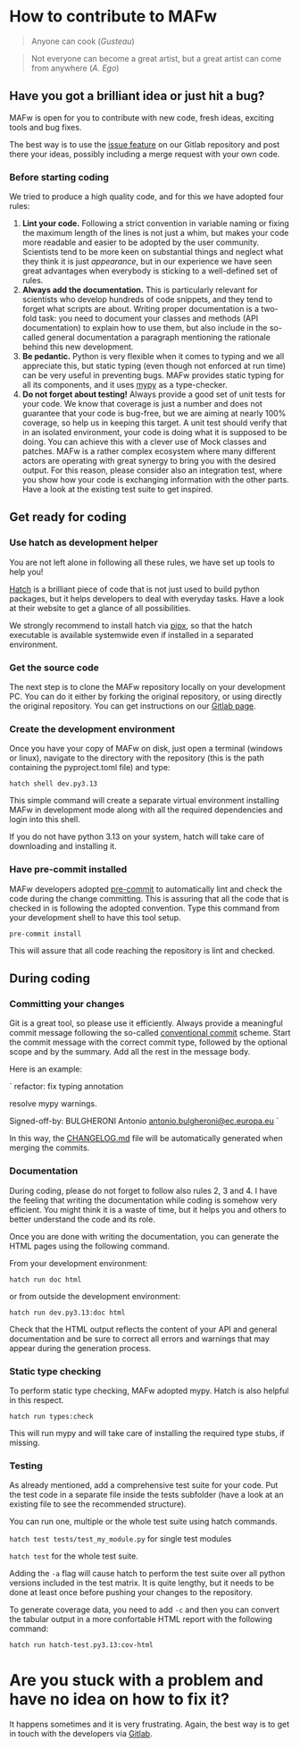# How to contribute  to MAFw

> Anyone can cook (*Gusteau*)

> Not everyone can become a great artist, but a great artist can come from anywhere (*A. Ego*) 

## Have you got a brilliant idea or just hit a bug?

MAFw is open for you to contribute with new code, fresh ideas, exciting tools and bug fixes. 

The best way is to use the [issue feature](https://code.europa.eu/kada/mafw/-/issues) on our Gitlab repository and 
post there your ideas, possibly including a merge request with your own code.

### Before starting coding

We tried to produce a high quality code, and for this we have adopted four rules:

1. **Lint your code.** Following a strict convention in variable naming or fixing the maximum length of the 
  lines is not just a whim, but makes your code more readable and easier to be adopted by the user community. 
  Scientists tend to be more keen on substantial things and neglect what they think it is just *appearance*, but in 
  our experience we have seen great advantages when everybody is sticking to a well-defined set of rules.   
2. **Always add the documentation.** This is particularly relevant for scientists who develop hundreds of code 
  snippets, and they tend to forget what scripts are about. Writing proper documentation is a two-fold task: you 
  need to document your classes and methods (API documentation) to explain how to use them, but also include in the 
  so-called general documentation a paragraph mentioning the rationale behind this new development.
3. **Be pedantic.** Python is very flexible when it comes to typing and we all appreciate this, but static typing (even though not enforced at run time) can be very useful in preventing bugs. MAFw provides static typing for all its components, and it uses [mypy](https://mypy-lang.org/) as a type-checker.
4. **Do not forget about testing!** Always provide a good set of unit tests for your code. We know that coverage is 
  just a number and does not guarantee that your code is bug-free, but we are aiming at nearly 100% coverage, so 
  help us in keeping this target. A unit test should verify that in an isolated environment, your code is doing what it is supposed to be doing. You can achieve this with a   clever use of Mock classes and patches. MAFw is a rather complex ecosystem where many different actors are
  operating with great synergy to bring you with the desired output. For this reason, please consider also an 
  integration test, where you show how your code is exchanging information with the other parts. Have a look at the 
  existing test suite to get inspired.   
 
## Get ready for coding

### Use hatch as development helper

You are not left alone in following all these rules, we have set up tools to help you! 

[Hatch](http://hatch.pypa.io/latest/) is a brilliant piece of code that is not just used to build python packages, but 
it helps developers to deal with everyday tasks. Have a look at their website to get a glance of all possibilities.

We strongly recommend to install hatch via [pipx](https://pipx.pypa.io/stable/), so that the hatch executable is 
available systemwide even if installed in a separated environment.

### Get the source code

The next step is to clone the MAFw repository locally on your development PC. You can do it either by forking the 
original repository, or using directly the original repository. You can get instructions on our [Gitlab page](https://code.europa.eu/kada/mafw).

### Create the development environment

Once you have your copy of MAFw on disk, just open a terminal (windows or linux), navigate to the directory with the 
repository (this is the path containing the pyproject.toml file) and type:

`hatch shell dev.py3.13`

This simple command will create a separate virtual environment installing MAFw in development mode along with all 
the required dependencies and login into this shell. 

If you do not have python 3.13 on your system, hatch will take care of downloading and installing it.

### Have pre-commit installed

MAFw developers adopted [pre-commit](https://pre-commit.com/) to automatically lint and check the code during the change committing. This is 
assuring that all the code that is checked in is following the adopted convention. Type this command from your 
development shell to have this tool setup.

`pre-commit install`

This will assure that all code reaching the repository is lint and checked.

## During coding

### Committing your changes

Git is a great tool, so please use it efficiently. Always provide a meaningful commit message following the so-called [conventional commit](https://www.conventionalcommits.org/) scheme.
Start the commit message with the correct commit type, followed by the optional scope and by the summary. Add all the rest in the message body. 

Here is an example:

`
refactor: fix typing annotation

resolve mypy warnings.

Signed-off-by: BULGHERONI Antonio <antonio.bulgheroni@ec.europa.eu>
`

In this way, the [CHANGELOG.md](https://code.europa.eu/kada/mafw/-/blob/main/CHANGELOG.md) file will be automatically generated when merging the commits. 

### Documentation

During coding, please do not forget to follow also rules 2, 3 and 4. I have the feeling that writing the 
documentation while coding is somehow very efficient. You might think it is a waste of time, but it helps you and 
others to better understand the code and its role.

Once you are done with writing the documentation, you can generate the HTML pages using the following command.

From your development environment:

`hatch run doc html`

or from outside the development environment:

`hatch run dev.py3.13:doc html`

Check that the HTML output reflects the content of your API and general documentation and be sure to correct all 
errors and warnings that may appear during the generation process.

### Static type checking

To perform static type checking, MAFw adopted mypy. Hatch is also helpful in this respect. 

`hatch run types:check`

This will run mypy and will take care of installing the required type stubs, if missing. 

### Testing

As already mentioned, add a comprehensive test suite for your code. Put the test code in a separate file inside the 
tests subfolder (have a look at an existing file to see the recommended structure).

You can run one, multiple or the whole test suite using hatch commands.

`hatch test tests/test_my_module.py` for single test modules

`hatch test` for the whole test suite.

Adding the `-a` flag will cause hatch to perform the test suite over all python versions included in the test matrix.
It is quite lengthy, but it needs to be done at least once before pushing your changes to the repository.

To generate coverage data, you need to add `-c` and then you can convert the tabular output in a more confortable HTML report with the following command:

`hatch run hatch-test.py3.13:cov-html`

# Are you stuck with a problem and have no idea on how to fix it? 

It happens sometimes and it is very frustrating. Again, the best way is to get in touch with the developers via [Gitlab](https://code.europa.eu/kada/mafw/-/issues).